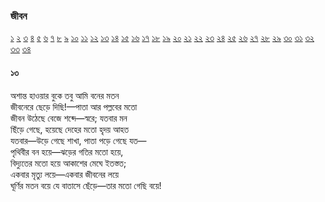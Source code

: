 ### জীবন   
[১](2.10.0.jeebon-1.md) [২](2.10.1.jeebon-2.md) [৩](2.10.2.jeebon-3.md) [৪](2.10.3.jeebon-4.md) [৫](2.10.4.jeebon-5.md) [৬](2.10.5.jeebon-6.md) [৭](2.10.6.jeebon-7.md) [৮](2.10.7.jeebon-8.md) [৯](2.10.8.jeebon-9.md) [১০](2.10.9.jeebon-10.md) [১১](2.10.10.jeebon-11.md) [১২](2.10.11.jeebon-12.md) [১৩](2.10.12.jeebon-13.md) [১৪](2.10.13.jeebon-14.md) [১৫](2.10.14.jeebon-15.md) [১৬](2.10.15.jeebon-16.md) [১৭](2.10.16.jeebon-17.md) [১৮](2.10.17.jeebon-18.md) [১৯](2.10.18.jeebon-19.md) [২০](2.10.19.jeebon-20.md) [২১](2.10.20.jeebon-21.md) [২২](2.10.21.jeebon-22.md) [২৩](2.10.22.jeebon-23.md) [২৪](2.10.23.jeebon-24.md) [২৫](2.10.24.jeebon-25.md) [২৬](2.10.25.jeebon-26.md) [২৭](2.10.26.jeebon-27.md) [২৮](2.10.27.jeebon-28.md) [২৯](2.10.28.jeebon-29.md) [৩০](2.10.29.jeebon-30.md) [৩১](2.10.30.jeebon-31.md) [৩২](2.10.31.jeebon-32.md) [৩৩](2.10.32.jeebon-33.md) [৩৪](2.10.33.jeebon-34.md)
#### ১৩
অশান্ত হাওয়ার বুকে তবু আমি বনের মতন  
জীবনেরে ছেড়ে দিছি!—পাতা আর পল্লবের মতো  
জীবন উঠেছে বেজে শব্দে—স্বরে; যতবার মন  
ছিঁড়ে গেছে, হয়েছে দেহের মতো হৃদয় আহত  
যতবার—উড়ে গেছে শাখা, পাতা পড়ে গেছে যত—  
পৃথিবীর বন হয়ে—ঝড়ের গতির মতো হয়ে,  
বিদ্যুতের মতো হয়ে আকাশের মেঘে ইতস্তত;  
একবার মৃত্যু লয়ে—একবার জীবনের লয়ে  
ঘূর্ণির মতন বয়ে যে বাতাসে ছেঁড়ে—তার মতো গেছি বয়ে!   